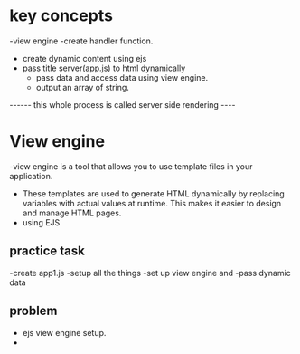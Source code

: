 # key concepts

-view engine
-create handler function.

- create dynamic content using ejs
- pass title server(app.js) to html dynamically
  - pass data and access data using view engine.
  - output an array of string.

------ this whole process is called server side rendering ----

# View engine

-view engine is a tool that allows you to use template files in your application.

- These templates are used to generate HTML dynamically by replacing variables with actual values at runtime. This makes it easier to design and manage HTML pages.
- using EJS

## practice task

-create app1.js
-setup all the things
-set up view engine and
-pass dynamic data

## problem

- ejs view engine setup.
-

